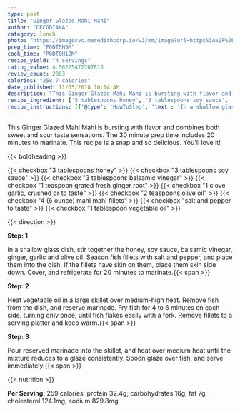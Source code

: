 ```yaml
---
type: post
title: "Ginger Glazed Mahi Mahi"
author: "DECODIANA"
category: lunch
photo: "https://imagesvc.meredithcorp.io/v3/mm/image?url=https%3A%2F%2Fimages.media-allrecipes.com%2Fuserphotos%2F958722.jpg"
prep_time: "P0DT0H5M"
cook_time: "P0DT0H12M"
recipe_yield: "4 servings"
rating_value: 4.56225472707813
review_count: 2803
calories: "258.7 calories"
date_published: 11/05/2018 10:14 AM
description: "This Ginger Glazed Mahi Mahi is bursting with flavor and combines both sweet and sour taste sensations.  The 30 minute prep time includes 20 minutes to marinate.  This recipe is a snap and so delicious.  You'll love it!"
recipe_ingredient: ['3 tablespoons honey', '3 tablespoons soy sauce', '3 tablespoons balsamic vinegar', '1 teaspoon grated fresh ginger root', '1 clove garlic, crushed or to taste', '2 teaspoons olive oil', '4 (6 ounce) mahi mahi fillets', 'salt and pepper to taste', '1 tablespoon vegetable oil']
recipe_instructions: [{'@type': 'HowToStep', 'text': 'In a shallow glass dish, stir together the honey, soy sauce, balsamic vinegar, ginger, garlic and olive oil. Season fish fillets with salt and pepper, and place them into the dish. If the fillets have skin on them, place them skin side down. Cover, and refrigerate for 20 minutes to marinate.\n'}, {'@type': 'HowToStep', 'text': 'Heat vegetable oil in a large skillet over medium-high heat. Remove fish from the dish, and reserve marinade. Fry fish for 4 to 6 minutes on each side, turning only once, until fish flakes easily with a fork. Remove fillets to a serving platter and keep warm.\n'}, {'@type': 'HowToStep', 'text': 'Pour reserved marinade into the skillet, and heat over medium heat until the mixture reduces to a glaze consistently. Spoon glaze over fish, and serve immediately.\n'}]
---
```


This Ginger Glazed Mahi Mahi is bursting with flavor and combines both sweet and sour taste sensations.  The 30 minute prep time includes 20 minutes to marinate.  This recipe is a snap and so delicious.  You'll love it! 

{{< boldheading >}}

{{< checkbox "3 tablespoons honey" >}}
{{< checkbox "3 tablespoons soy sauce" >}}
{{< checkbox "3 tablespoons balsamic vinegar" >}}
{{< checkbox "1 teaspoon grated fresh ginger root" >}}
{{< checkbox "1 clove garlic, crushed or to taste" >}}
{{< checkbox "2 teaspoons olive oil" >}}
{{< checkbox "4 (6 ounce) mahi mahi fillets" >}}
{{< checkbox "salt and pepper to taste" >}}
{{< checkbox "1 tablespoon vegetable oil" >}}


{{< direction >}}

**Step: 1**

In a shallow glass dish, stir together the honey, soy sauce, balsamic vinegar, ginger, garlic and olive oil. Season fish fillets with salt and pepper, and place them into the dish. If the fillets have skin on them, place them skin side down. Cover, and refrigerate for 20 minutes to marinate.{{< span >}}

**Step: 2**

Heat vegetable oil in a large skillet over medium-high heat. Remove fish from the dish, and reserve marinade. Fry fish for 4 to 6 minutes on each side, turning only once, until fish flakes easily with a fork. Remove fillets to a serving platter and keep warm.{{< span >}}

**Step: 3**

Pour reserved marinade into the skillet, and heat over medium heat until the mixture reduces to a glaze consistently. Spoon glaze over fish, and serve immediately.{{< span >}}

{{< nutrition >}}

**Per Serving:** 259 calories; protein 32.4g; carbohydrates 16g; fat 7g; cholesterol 124.1mg; sodium 829.8mg.